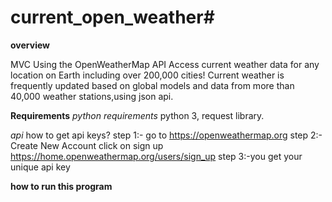 # current_open_weather#

**overview**

MVC Using the OpenWeatherMap API Access current weather data for any location on Earth including over 200,000 cities! Current weather is frequently updated based on global models and data from more than 40,000 weather stations,using json api.

**Requirements**
*python requirements*
python 3, request library.

*api*
how to get api keys?
step 1:- go to https://openweathermap.org 
step 2:- Create New Account click on sign up https://home.openweathermap.org/users/sign_up
step 3:-you get your unique api key


**how to run this program**



